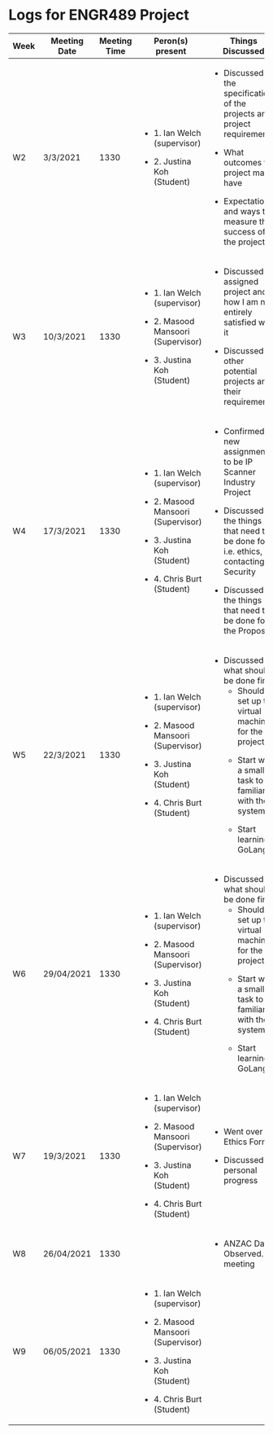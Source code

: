 # Logs for ENGR489 Project  

Week |Meeting Date | Meeting Time | Peron(s) present | Things Discussed
-----|-------------|--------------|------------------|-----------------
W2 | 3/3/2021 | 1330 | <ul><li> 1. Ian Welch (supervisor) </ul></li> <ul><li> 2. Justina Koh (Student) </ul></li>| <ul><li> Discussed the specifications of the projects and project requirements </ul></li> <ul><li> What outcomes the project may have </ul></li> <ul><li>Expectations and ways to measure the success of the project</ul></li>
W3 | 10/3/2021 | 1330 | <ul><li> 1. Ian Welch (supervisor) </ul></li> <ul><li> 2. Masood Mansoori (Supervisor) </ul></li> <ul><li> 3. Justina Koh (Student) </ul></li> | <ul><li> Discussed assigned project and how I am not entirely satisfied with it </ul></li> <ul><li> Discussed other potential projects and their requirements </ul></li>
W4 | 17/3/2021 | 1330 | <ul><li> 1. Ian Welch (supervisor) </ul></li> <ul><li> 2. Masood Mansoori (Supervisor) </ul></li> <ul><li> 3. Justina Koh (Student) </ul></li><ul><li> 4. Chris Burt (Student) </ul></li> | <ul><li> Confirmed new assignments to be IP Scanner Industry Project </ul></li> <ul><li> Discussed the things that need to be done for it i.e. ethics, contacting ZX Security </ul></li> <ul><li> Discussed the things that need to be done for the Proposal </ul></li>
W5 | 22/3/2021 | 1330 | <ul><li> 1. Ian Welch (supervisor) </ul></li> <ul><li> 2. Masood Mansoori (Supervisor) </ul></li> <ul><li> 3. Justina Koh (Student) </ul></li><ul><li> 4. Chris Burt (Student) </ul></li>| <ul><li> Discussed what should be done first <ul><li> Should set up the virtual machine for the project </ul></li> <ul><li> Start with a small task to familiarise with the system </ul></li> <ul><li> Start learning GoLang </ul></li> </ul></li>
W6 | 29/04/2021 | 1330 |  <ul><li> 1. Ian Welch (supervisor) </ul></li> <ul><li> 2. Masood Mansoori (Supervisor) </ul></li> <ul><li> 3. Justina Koh (Student) </ul></li><ul><li> 4. Chris Burt (Student) </ul></li> |<ul><li> Discussed what should be done first <ul><li> Should set up the virtual machine for the project </ul></li> <ul><li> Start with a small task to familiarise with the system </ul></li> <ul><li> Start learning GoLang </ul></li> </ul></li>
W7 | 19/3/2021 | 1330 | <ul><li> 1. Ian Welch (supervisor) </ul></li> <ul><li> 2. Masood Mansoori (Supervisor) </ul></li> <ul><li> 3. Justina Koh (Student) </ul></li><ul><li> 4. Chris Burt (Student) </ul></li> |<ul><li> Went over Ethics Form </ul></li> <ul><li> Discussed personal progress </ul></li>
W8 | 26/04/2021 | 1330 |  |<ul><li>ANZAC Day Observed. No meeting </ul></li> |
W9 | 06/05/2021 | 1330 |<ul><li> 1. Ian Welch (supervisor) </ul></li> <ul><li> 2. Masood Mansoori (Supervisor) </ul></li> <ul><li> 3. Justina Koh (Student) </ul></li><ul><li> 4. Chris Burt (Student) </ul></li> |
